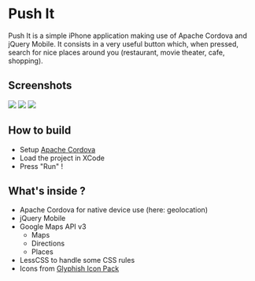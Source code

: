 Push It
=======

Push It is a simple iPhone application making use of Apache Cordova and jQuery Mobile.
It consists in a very useful button which, when pressed, search for nice places around you (restaurant, movie theater, cafe, shopping).

Screenshots
-------

![](http://lois.di-qual.net/files/pushit/welcome_.png)  ![](http://lois.di-qual.net/files/pushit/list_.png)  ![](http://lois.di-qual.net/files/pushit/map_.png)

How to build
------------

 * Setup [Apache Cordova](http://incubator.apache.org/cordova/)
 * Load the project in XCode
 * Press "Run" !

What's inside ?
---------------

 * Apache Cordova for native device use (here: geolocation)
 * jQuery Mobile
 * Google Maps API v3
   * Maps
   * Directions
   * Places
 * LessCSS to handle some CSS rules
 * Icons from [Glyphish Icon Pack](http://glyphish.com/)